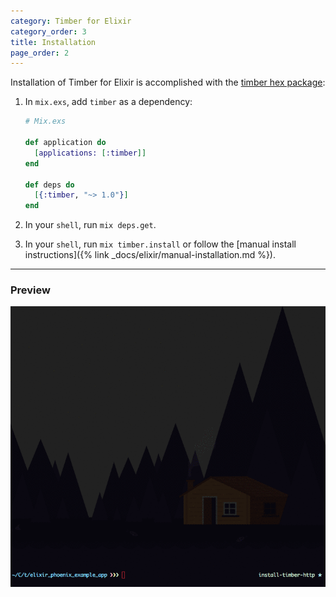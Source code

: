 ```yaml
---
category: Timber for Elixir
category_order: 3
title: Installation
page_order: 2
---
```


Installation of Timber for Elixir is accomplished with the [timber hex package](https://hex.pm/packages/timber):

1. In `mix.exs`, add `timber` as a dependency:

    ```elixir
    # Mix.exs

    def application do
      [applications: [:timber]]
    end

    def deps do
      [{:timber, "~> 1.0"}]
    end
    ```

2. In your `shell`, run `mix deps.get`.

3. In your `shell`, run `mix timber.install` or follow the [manual install instructions]({% link _docs/elixir/manual-installation.md %}).

---

### Preview

![Timber elixir install](/assets/img/docs/timber-elixir-install.gif)
